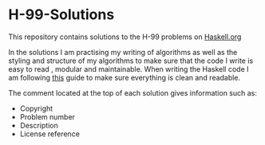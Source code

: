 # H-99-Solutions
This repository contains solutions to the H-99 problems on [Haskell.org](https://wiki.haskell.org/H-99:_Ninety-Nine_Haskell_Problems)

In the solutions I am practising my writing of algorithms
as well as the styling and structure of my algorithms to make sure that the code I write is easy to read , modular and maintainable.
When writing the Haskell code I am following [this](https://github.com/tibbe/haskell-style-guide/blob/master/haskell-style.md) guide to make sure everything is clean and readable.

The comment located at the top of each solution gives information such as:
  * Copyright
  * Problem number
  * Description
  * License reference
